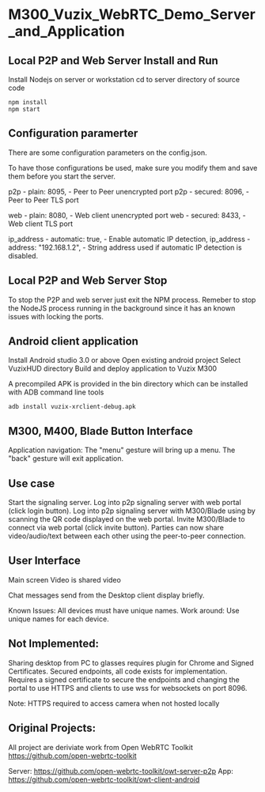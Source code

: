 # M300_Vuzix_WebRTC_Demo_Server_and_Application

## Local P2P and Web Server Install and Run

Install Nodejs on server or workstation
cd to server directory of source code

    npm install
    npm start

## Configuration paramerter

There are some configuration parameters on the config.json.

To have those configurations be used, make sure you modify them and save them before you start the server.

  p2p - plain: 8095, - Peer to Peer unencrypted port
  p2p - secured: 8096, - Peer to Peer TLS port

  web - plain: 8080, - Web client unencrypted port
  web - secured: 8433, - Web client TLS port

  ip_address - automatic: true,  - Enable automatic IP detection, 
  ip_address - address: "192.168.1.2", - String address used if automatic IP detection is disabled.


## Local P2P and Web Server Stop

To stop the P2P and web server just exit the NPM process.
Remeber to stop the NodeJS process running in the background since it has an known issues with locking the ports.

## Android client application
Install Android studio 3.0 or above
Open existing android project
Select VuzixHUD directory
Build and deploy application to Vuzix M300

A precompiled APK is provided in the bin directory which can be installed with ADB command line tools

    adb install vuzix-xrclient-debug.apk

## M300, M400, Blade Button Interface

Application navigation: The "menu" gesture will bring up a menu. The "back" gesture will exit application.


## Use case 

Start the signaling server.
Log into p2p signaling server with web portal (click login button).
Log into p2p signaling server with M300/Blade using by scanning the QR code displayed on the web portal.
Invite M300/Blade to connect via web portal (click invite button).
Parties can now share video/audio/text between each other using the peer-to-peer connection.

## User Interface

Main screen Video is shared video

Chat messages send from the Desktop client display briefly.

Known Issues: All devices must have unique names.
Work around: Use unique names for each device.


## Not Implemented:
Sharing desktop from PC to glasses requires plugin for Chrome and Signed Certificates.
Secured endpoints, all code exists for implementation.  Requires a signed certificate to secure the endpoints and changing the portal
	to use HTTPS and clients to use wss for websockets on port 8096.

Note: HTTPS required to access camera when not hosted locally

## Original Projects:
All project are deriviate work from Open WebRTC Toolkit
https://github.com/open-webrtc-toolkit

Server: https://github.com/open-webrtc-toolkit/owt-server-p2p
App: https://github.com/open-webrtc-toolkit/owt-client-android

